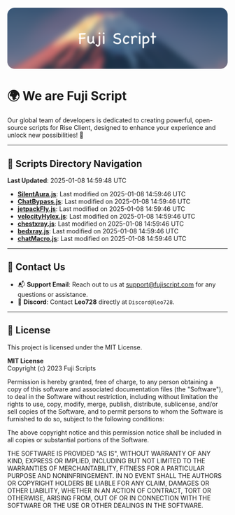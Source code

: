 ![Banner](.github/b.webp)

# 🌍 **We are Fuji Script**

Our global team of developers is dedicated to creating powerful, open-source scripts for Rise Client, designed to enhance your experience and unlock new possibilities! 🌟

---
<!-- SCRIPTS_NAVIGATION_START -->
## 📂 **Scripts Directory Navigation**

**Last Updated**: 2025-01-08 14:59:48 UTC

- **[SilentAura.js](scripts/SilentAura.js)**: Last modified on 2025-01-08 14:59:46 UTC
- **[ChatBypass.js](scripts/ChatBypass.js)**: Last modified on 2025-01-08 14:59:46 UTC
- **[jetpackFly.js](scripts/jetpackFly.js)**: Last modified on 2025-01-08 14:59:46 UTC
- **[velocityHylex.js](scripts/velocityHylex.js)**: Last modified on 2025-01-08 14:59:46 UTC
- **[chestxray.js](scripts/chestxray.js)**: Last modified on 2025-01-08 14:59:46 UTC
- **[bedxray.js](scripts/bedxray.js)**: Last modified on 2025-01-08 14:59:46 UTC
- **[chatMacro.js](scripts/chatMacro.js)**: Last modified on 2025-01-08 14:59:46 UTC

<!-- SCRIPTS_NAVIGATION_END -->

---

## 💬 **Contact Us**  
- 📬 **Support Email**: Reach out to us at [support@fujiscript.com](mailto:support@fujiscript.com) for any questions or assistance.  
- 💬 **Discord**: Contact **Leo728** directly at `Discord@leo728`.

---

## 📜 **License**

This project is licensed under the MIT License.  

**MIT License**  
Copyright (c) 2023 Fuji Scripts  

Permission is hereby granted, free of charge, to any person obtaining a copy of this software and associated documentation files (the "Software"), to deal in the Software without restriction, including without limitation the rights to use, copy, modify, merge, publish, distribute, sublicense, and/or sell copies of the Software, and to permit persons to whom the Software is furnished to do so, subject to the following conditions:  

The above copyright notice and this permission notice shall be included in all copies or substantial portions of the Software.  

THE SOFTWARE IS PROVIDED "AS IS", WITHOUT WARRANTY OF ANY KIND, EXPRESS OR IMPLIED, INCLUDING BUT NOT LIMITED TO THE WARRANTIES OF MERCHANTABILITY, FITNESS FOR A PARTICULAR PURPOSE AND NONINFRINGEMENT. IN NO EVENT SHALL THE AUTHORS OR COPYRIGHT HOLDERS BE LIABLE FOR ANY CLAIM, DAMAGES OR OTHER LIABILITY, WHETHER IN AN ACTION OF CONTRACT, TORT OR OTHERWISE, ARISING FROM, OUT OF OR IN CONNECTION WITH THE SOFTWARE OR THE USE OR OTHER DEALINGS IN THE SOFTWARE.  
